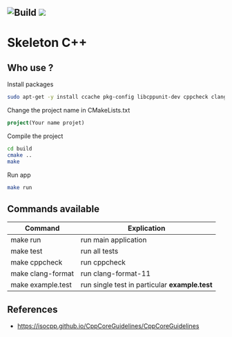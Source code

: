 ![Build](https://github.com/Jxtopher/skeleton-cpp/actions/workflows/build.yml/badge.svg) 
<a href="#"><img src="https://img.shields.io/badge/C++-20-blue.svg?style=flat-square"></a>
--------------------------------
# Skeleton C++

## Who use ?

Install packages

```bash
sudo apt-get -y install ccache pkg-config libcppunit-dev cppcheck clang-format-11 clang-tidy-11 libboost-program-options-dev
```

Change the project name in CMakeLists.txt

```cmake
project(Your name projet)
```

Compile the project

```bash
cd build
cmake ..
make
```

Run app

```bash
make run
```

## Commands available

| Command                | Explication                                     |
|------------------------|-------------------------------------------------|
| make run               |  run main application                           |
| make test              |  run all tests                                  |
| make cppcheck          |  run cppcheck                                   |
| make clang-format      |  run clang-format-11                            |
| make example.test      |  run single test in particular **example.test** |       


## References
- https://isocpp.github.io/CppCoreGuidelines/CppCoreGuidelines


